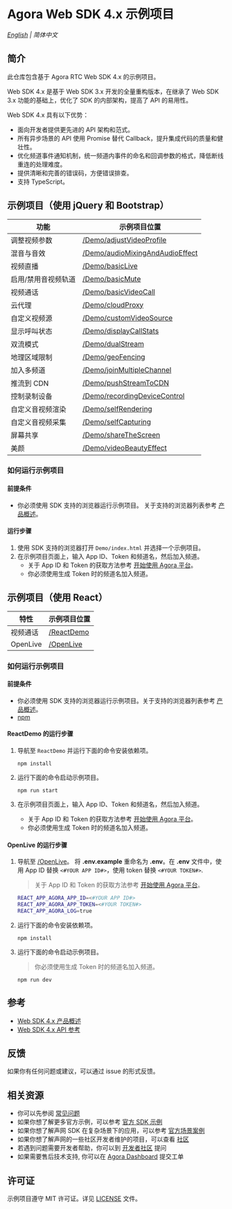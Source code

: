 # Agora Web SDK 4.x 示例项目

_[English](README.md) | 简体中文_

## 简介

此仓库包含基于 Agora RTC Web SDK 4.x 的示例项目。

Web SDK 4.x 是基于 Web SDK 3.x 开发的全量重构版本，在继承了 Web SDK 3.x 功能的基础上，优化了 SDK 的内部架构，提高了 API 的易用性。

Web SDK 4.x 具有以下优势：

- 面向开发者提供更先进的 API 架构和范式。
- 所有异步场景的 API 使用 Promise 替代 Callback，提升集成代码的质量和健壮性。
- 优化频道事件通知机制，统一频道内事件的命名和回调参数的格式，降低断线重连的处理难度。
- 提供清晰和完善的错误码，方便错误排查。
- 支持 TypeScript。

## 示例项目（使用 jQuery 和 Bootstrap）

| 功能             | 示例项目位置                     |
| ------------------- | -------------------------------- |
| 调整视频参数        | [/Demo/adjustVideoProfile](/Demo/adjustVideoProfile)        |
| 混音与音效          | [/Demo/audioMixingAndAudioEffect](/Demo/audioMixingAndAudioEffect) |
| 视频直播            | [/Demo/basicLive](/Demo/basicLive)                 |
| 启用/禁用音视频轨道 | [/Demo/basicMute](/Demo/basicMute)                 |
| 视频通话            | [/Demo/basicVideoCall](/Demo/basicVideoCall)            |
| 云代理            | [/Demo/cloudProxy](/Demo/cloudProxy)            |
| 自定义视频源            | [/Demo/customVideoSource](/Demo/customVideoSource)            |
| 显示呼叫状态        | [/Demo/displayCallStats](/Demo/displayCallStats)          |
| 双流模式            | [/Demo/dualStream](/Demo/dualStream)                |
| 地理区域限制          | [/Demo/geoFencing](/Demo/geoFencing)           |
| 加入多频道          | [/Demo/joinMultipleChannel](/Demo/joinMultipleChannel)           |
| 推流到 CDN          | [/Demo/pushStreamToCDN](/Demo/pushStreamToCDN)           |
| 控制录制设备        | [/Demo/recordingDeviceControl](/Demo/recordingDeviceControl)    |
| 自定义音视频渲染            | [/Demo/selfRendering](/Demo/selfRendering)            |
| 自定义音视频采集            | [/Demo/selfCapturing](/Demo/selfCapturing)            |
| 屏幕共享            | [/Demo/shareTheScreen](/Demo/shareTheScreen)            |
| 美颜                | [/Demo/videoBeautyEffect](/Demo/videoBeautyEffect)         |

### 如何运行示例项目

#### 前提条件

- 你必须使用 SDK 支持的浏览器运行示例项目。 关于支持的浏览器列表参考 [产品概述](https://docs.agora.io/cn/Interactive%20Broadcast/product_live?platform=Web#compatibility)。

#### 运行步骤

1. 使用 SDK 支持的浏览器打开 `Demo/index.html` 并选择一个示例项目。
2. 在示例项目页面上，输入 App ID、Token 和频道名，然后加入频道。
   - 关于 App ID 和 Token 的获取方法参考 [开始使用 Agora 平台](https://docs.agora.io/en/Agora%20Platform/get_appid_token)。
   - 你必须使用生成 Token 时的频道名加入频道。

## 示例项目（使用 React）

| 特性     | 示例项目位置 |
| -------- | ------------ |
| 视频通话 | [/ReactDemo](/ReactDemo)  |
| OpenLive   |  [/OpenLive](/OpenLive) |

### 如何运行示例项目

#### 前提条件

- 你必须使用 SDK 支持的浏览器运行示例项目。关于支持的浏览器列表参考 [产品概述](https://docs.agora.io/cn/Interactive%20Broadcast/product_live?platform=Web#compatibility)。
- [npm](https://www.npmjs.com/)

#### ReactDemo 的运行步骤

1. 导航至 `ReactDemo` 并运行下面的命令安装依赖项。

   ```shell
   npm install
   ```

2. 运行下面的命令启动示例项目。

   ```shell
   npm run start
   ```

3. 在示例项目页面上，输入 App ID、Token 和频道名，然后加入频道。
   - 关于 App ID 和 Token 的获取方法参考 [开始使用 Agora 平台](https://docs.agora.io/en/Agora%20Platform/get_appid_token)。
   - 你必须使用生成 Token 时的频道名加入频道。

#### OpenLive 的运行步骤

1. 导航至 [/OpenLive](/OpenLive)。 将 **.env.example** 重命名为 **.env**。在 **.env** 文件中，使用 App ID 替换 `<#YOUR APP ID#>`，使用 token 替换 `<#YOUR TOKEN#>`.

   > 关于 App ID 和 Token 的获取方法参考 [开始使用 Agora 平台](https://docs.agora.io/en/Agora%20Platform/get_appid_token)。

   ```bash
   REACT_APP_AGORA_APP_ID=<#YOUR APP ID#>
   REACT_APP_AGORA_APP_TOKEN=<#YOUR TOKEN#>
   REACT_APP_AGORA_LOG=true
   ```

2. 运行下面的命令安装依赖项。

   ```shell
   npm install
   ```

3. 运行下面的命令启动示例项目。

   > 你必须使用生成 Token 时的频道名加入频道。

   ```shell
   npm run dev
   ```

## 参考

- [Web SDK 4.x 产品概述](https://docs.agora.io/cn/Interactive%20Broadcast/product_live?platform=Web)
- [Web SDK 4.x API 参考](https://docs.agora.io/cn/Interactive%20Broadcast/API%20Reference/web_ng/index.html)

## 反馈

如果你有任何问题或建议，可以通过 issue 的形式反馈。

## 相关资源

- 你可以先参阅 [常见问题](https://docs.agora.io/cn/faq)
- 如果你想了解更多官方示例，可以参考 [官方 SDK 示例](https://github.com/AgoraIO)
- 如果你想了解声网 SDK 在复杂场景下的应用，可以参考 [官方场景案例](https://github.com/AgoraIO-usecase)
- 如果你想了解声网的一些社区开发者维护的项目，可以查看 [社区](https://github.com/AgoraIO-Community)
- 若遇到问题需要开发者帮助，你可以到 [开发者社区](https://rtcdeveloper.com/) 提问
- 如果需要售后技术支持, 你可以在 [Agora Dashboard](https://dashboard.agora.io) 提交工单

## 许可证

示例项目遵守 MIT 许可证。详见 [LICENSE](./LICENSE) 文件。
